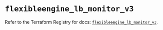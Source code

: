 # `flexibleengine_lb_monitor_v3`

Refer to the Terraform Registry for docs: [`flexibleengine_lb_monitor_v3`](https://registry.terraform.io/providers/flexibleenginecloud/flexibleengine/1.46.0/docs/resources/lb_monitor_v3).
